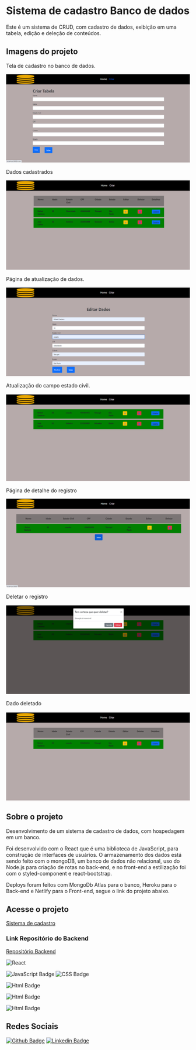 # Sistema de cadastro Banco de dados

Este é um sistema de CRUD, com cadastro de dados, exibição em uma tabela, edição e deleção de conteúdos.

## Imagens do projeto

Tela de cadastro no banco de dados.

![foto pagina de criação dos dados](https://github.com/jfilinho/cadastro-dados-front/blob/main/tela.png)

Dados cadastrados

![foto pagina de cadastro realizados](https://github.com/jfilinho/cadastro-dados-front/blob/main/tela2.png)

Página de atualização de dados.

![foto página de edição](https://github.com/jfilinho/cadastro-dados-front/blob/main/tela3.png)

Atualização do campo estado civil.

![foto dado atualizado](<https://github.com/jfilinho/cadastro-dados-front/blob/main/tela4%20(3).png>)

Página de detalhe do registro

![foto página de detalhe](https://github.com/jfilinho/cadastro-dados-front/blob/main/tela5.png)

Deletar o registro

![foto deletar registro](https://github.com/jfilinho/cadastro-dados-front/blob/main/tela7.png)

Dado deletado

![foto dado deletado](https://github.com/jfilinho/cadastro-dados-front/blob/main/tela8.png)

## Sobre o projeto

Desenvolvimento de um sistema de cadastro de dados, com hospedagem em um banco.

Foi desenvolvido com o React que é uma biblioteca de JavaScript, para construção de interfaces de usuários. O armazenamento dos dados está sendo feito com o mongoDB, um banco de dados não relacional, uso do Node.js para criação de rotas no back-end, e no front-end a estilização foi com o styled-component e react-bootstrap.

Deploys foram feitos com MongoDb Atlas para o banco, Heroku para o Back-end e Netlify para o Front-end, segue o link do projeto abaixo.

## Acesse o projeto

[Sistema de cadastro](https://cadastro-deusuario.netlify.app)

### Link Repositório do Backend

[Repositório Backend](https://github.com/jfilinho/cadastro-dados-back)

![React](https://camo.githubusercontent.com/4e4a3b5c3e9c00501ec866e2f2466c5a6032f838aca5f2cf3b14450e39e8a2f0/68747470733a2f2f696d672e736869656c64732e696f2f62616467652f72656163742532302d2532333230323332612e7376673f267374796c653d666f722d7468652d6261646765266c6f676f3d7265616374266c6f676f436f6c6f723d253233363144414642)

![JavaScript Badge](https://img.shields.io/badge/JavaScript-F7DF1E?style=for-the-badge&logo=javascript&logoColor=black) ![CSS Badge](https://img.shields.io/badge/CSS3-1572B6?style=for-the-badge&logo=css3&logoColor=white)

![Html Badge](https://img.shields.io/badge/Node.js-43853D?style=for-the-badge&logo=node.js&logoColor=white)

![Html Badge](https://img.shields.io/badge/MongoDB-4EA94B?style=for-the-badge&logo=mongodb&logoColor=white)

![Html Badge](https://img.shields.io/badge/Express.js-404D59?style=for-the-badge)

## Redes Sociais

[![Github Badge](<https://img.shields.io/badge/-Github-000?style=flat-square&logo=Github&logoColor=white&link=https://github.com/jfilinho(https://github.com/jfilinho)>)](https://github.com/jfilinho) [![Linkedin Badge](<https://img.shields.io/badge/-LinkedIn-blue?style=flat-square&logo=Linkedin&logoColor=white&link=[https://www.linkedin.com/in/jo%C3%A3o-filho-souza-silva-734773165/](https://www.linkedin.com/in/jo%C3%A3o-filho-souza-silva-734773165/)>)](https://www.linkedin.com/in/jo%C3%A3o-filho-souza-silva-734773165/)
